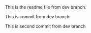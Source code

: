 This is the readme file from dev branch.

This is commit from dev branch

This is second commit from dev branch